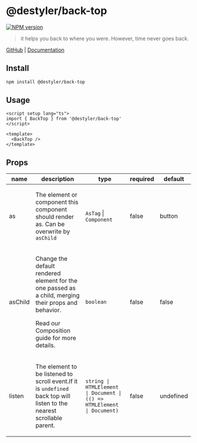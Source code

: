 # @destyler/back-top

[![NPM version](https://img.shields.io/npm/v/@destyler/back-top?color=a1b858&label=)](https://www.npmjs.com/package/@destyler/back-top)

> it helps you back to where you were. However, time never goes back.

[GitHub](https://github.com/destyler/destyler) | [Documentation](https://destyler-dev.zeabur.app/)

## Install

```bash
npm install @destyler/back-top
```

## Usage

```vue
<script setup lang="ts">
import { BackTop } from '@destyler/back-top'
</script>

<template>
  <BackTop />
</template>
```

## Props

| name | description | type | required | default |
| --- | --- | --- | --- | --- |
| as | <p>The element or component this component should render as. Can be overwrite by <code>asChild</code></p> | `AsTag` \| `Component` | false | button |
| asChild | <p>Change the default rendered element for the one passed as a child, merging their props and behavior.</p><p>Read our Composition guide for more details.</p> | `boolean` | false | false |
| listen | <p>The element to be listened to scroll event.If it is <code>undefined</code> back top will listen to the nearest scrollable parent.</p> | `string \| HTMLElement \| Document \| (() => HTMLElement \| Document)` | false | undefined |
